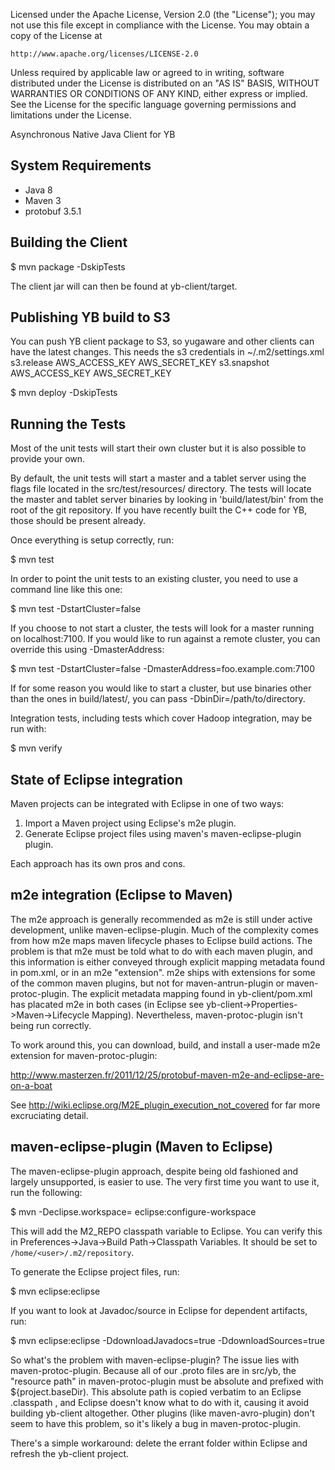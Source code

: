 
Licensed under the Apache License, Version 2.0 (the "License");
you may not use this file except in compliance with the License.
You may obtain a copy of the License at

    http://www.apache.org/licenses/LICENSE-2.0

Unless required by applicable law or agreed to in writing, software
distributed under the License is distributed on an "AS IS" BASIS,
WITHOUT WARRANTIES OR CONDITIONS OF ANY KIND, either express or implied.
See the License for the specific language governing permissions and
limitations under the License.

Asynchronous Native Java Client for YB

System Requirements
------------------------------------------------------------

- Java 8
- Maven 3
- protobuf 3.5.1


Building the Client
------------------------------------------------------------

$ mvn package -DskipTests

The client jar will can then be found at yb-client/target.


Publishing YB build to S3
------------------------------------------------------------

You can push YB client package to S3, so yugaware and other
clients can have the latest changes. This needs the s3 credentials
in ~/.m2/settings.xml
  <settings>
    <servers>
      <server>
        <id>s3.release</id>
        <username>AWS_ACCESS_KEY</username>
        <password>AWS_SECRET_KEY</password>
      </server>
      <server>
        <id>s3.snapshot</id>
        <username>AWS_ACCESS_KEY</username>
        <password>AWS_SECRET_KEY</password>
      </server>
    </servers>
  </settings>

$ mvn deploy  -DskipTests

Running the Tests
------------------------------------------------------------

Most of the unit tests will start their own cluster but it
is also possible to provide your own.

By default, the unit tests will start a master and a tablet
server using the flags file located in the src/test/resources/
directory. The tests will locate the master and tablet server
binaries by looking in 'build/latest/bin' from the root of
the git repository. If you have recently built the C++ code
for YB, those should be present already.

Once everything is setup correctly, run:

$ mvn test

In order to point the unit tests to an existing cluster,
you need to use a command line like this one:

$ mvn test -DstartCluster=false

If you choose to not start a cluster, the tests will look for
a master running on localhost:7100. If you would like to run
against a remote cluster, you can override this using
-DmasterAddress:

$ mvn test -DstartCluster=false -DmasterAddress=foo.example.com:7100

If for some reason you would like to start a cluster, but use
binaries other than the ones in build/latest/, you can pass
-DbinDir=/path/to/directory.

Integration tests, including tests which cover Hadoop integration,
may be run with:

$ mvn verify

State of Eclipse integration
------------------------------------------------------------

Maven projects can be integrated with Eclipse in one of two
ways:

1. Import a Maven project using Eclipse's m2e plugin.
2. Generate Eclipse project files using maven's
   maven-eclipse-plugin plugin.

Each approach has its own pros and cons.

## m2e integration (Eclipse to Maven)

The m2e approach is generally recommended as m2e is still
under active development, unlike maven-eclipse-plugin. Much
of the complexity comes from how m2e maps maven lifecycle
phases to Eclipse build actions. The problem is that m2e
must be told what to do with each maven plugin, and this
information is either conveyed through explicit mapping
metadata found in pom.xml, or in an m2e "extension". m2e
ships with extensions for some of the common maven plugins,
but not for maven-antrun-plugin or maven-protoc-plugin. The
explicit metadata mapping found in yb-client/pom.xml has
placated m2e in both cases (in Eclipse see
yb-client->Properties->Maven->Lifecycle Mapping).
Nevertheless, maven-protoc-plugin isn't being run correctly.

To work around this, you can download, build, and install a
user-made m2e extension for maven-protoc-plugin:

  http://www.masterzen.fr/2011/12/25/protobuf-maven-m2e-and-eclipse-are-on-a-boat

See http://wiki.eclipse.org/M2E_plugin_execution_not_covered
for far more excruciating detail.

## maven-eclipse-plugin (Maven to Eclipse)

The maven-eclipse-plugin approach, despite being old
fashioned and largely unsupported, is easier to use. The
very first time you want to use it, run the following:

$ mvn -Declipse.workspace=<path-to-eclipse-workspace> eclipse:configure-workspace

This will add the M2_REPO classpath variable to Eclipse. You
can verify this in
Preferences->Java->Build Path->Classpath Variables. It
should be set to `/home/<user>/.m2/repository`.

To generate the Eclipse project files, run:

$ mvn eclipse:eclipse

If you want to look at Javadoc/source in Eclipse for
dependent artifacts, run:

$ mvn eclipse:eclipse -DdownloadJavadocs=true -DdownloadSources=true

So what's the problem with maven-eclipse-plugin? The issue
lies with maven-protoc-plugin. Because all of our .proto
files are in src/yb, the "resource path" in
maven-protoc-plugin must be absolute and prefixed with
${project.baseDir). This absolute path is copied verbatim
to an Eclipse .classpath <classpathentry/>, and Eclipse
doesn't know what to do with it, causing it avoid building
yb-client altogether. Other plugins (like
maven-avro-plugin) don't seem to have this problem, so it's
likely a bug in maven-protoc-plugin.

There's a simple workaround: delete the errant folder within
Eclipse and refresh the yb-client project.
